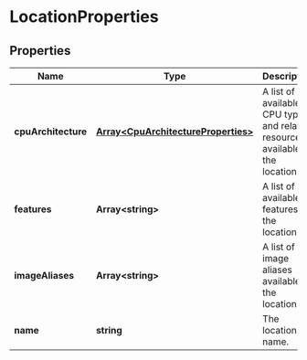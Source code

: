 # LocationProperties

## Properties
| Name | Type | Description | Notes |
| ------------ | ------------- | ------------- | ------------- |
| **cpuArchitecture** | [**Array&lt;CpuArchitectureProperties&gt;**](CpuArchitectureProperties.md) | A list of available CPU types and related resources available in the location. | [optional] [readonly] [default to undefined] |
| **features** | **Array&lt;string&gt;** | A list of available features in the location. | [optional] [readonly] [default to undefined] |
| **imageAliases** | **Array&lt;string&gt;** | A list of image aliases available in the location. | [optional] [readonly] [default to undefined] |
| **name** | **string** | The location name. | [optional] [default to undefined] |


